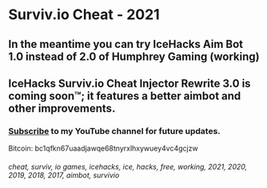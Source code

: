 # Surviv.io Cheat - 2021

## In the meantime you can try IceHacks Aim Bot 1.0 instead of 2.0 of Humphrey Gaming (working)

## IceHacks Surviv.io Cheat Injector Rewrite 3.0 is coming soon™; it features a better aimbot and other improvements.

### [Subscribe](https://www.youtube.com/c/IceHacks?sub_confirmation=1) to my YouTube channel for future updates.

Bitcoin: bc1qfkn67uaadjawqe68tnyrxlhxywuey4vc4gcjzw

###### cheat, surviv, io games, icehacks, ice, hacks, free, working, 2021, 2020, 2019, 2018, 2017, aimbot, survivio
